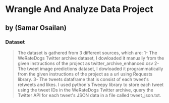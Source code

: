 # Wrangle And Analyze Data Project
## by (Samar Osailan)

### Dataset

> The dataset is gathered from 3 different sources, which are:
1- The WeRateDogs Twitter archive dataset, I dowloaded it manually from the given instructions of the project as twitter_archive_enhanced.csv 
2- The tweet image predictions dataset, I dowloaded it programmatically from the given instructions of the project as a url using Requests library. 
3- The tweets dataframe that is consist of each tweet's retweets and likes. I used python's Tweepy library to store each tweet using the tweet IDs in the WeRateDogs Twitter archive, query the Twitter API for each tweet's JSON data in a file called tweet_json.txt.
